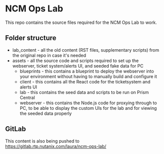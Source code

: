 # NCM Ops Lab

This repo contains the source files required for the NCM Ops Lab to work.

## Folder structure
- lab_content - all the old content (RST files, supplementary scripts) from the original repo in case it's needed
- assets - all the source code and scripts required to set up the webserver, ticket system/alerts UI, and seeded fake data for PC
  - blueprints - this contains a blueprint to deploy the webserver into your environment without having to manually build and configure it
  - client - this contains all the React code for the ticketsystem and alerts UI 
  - lab - this contains the seed data and scripts to be run on Prism Central
  - webserver - this contains the Node.js code for proxying through to PC, to be able to display the custom UIs for the lab and for viewing the seeded data properly
  
## GitLab
This content is also being pushed to https://gitlab.rtp.nutanix.com/laura/ncm-ops-lab/
